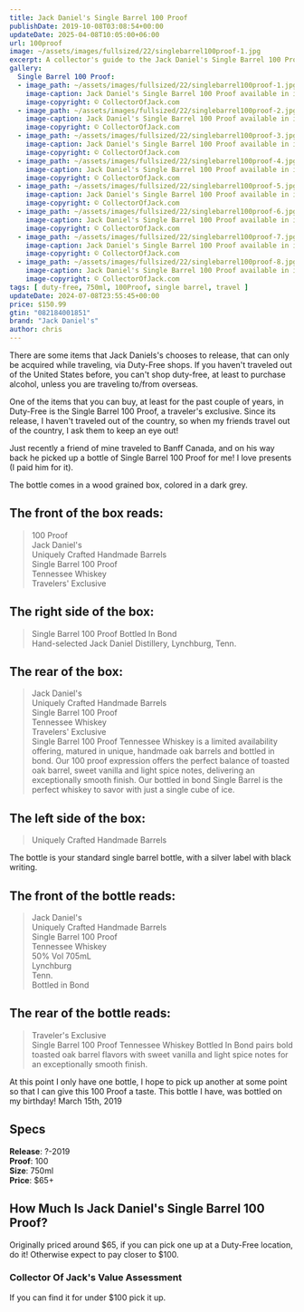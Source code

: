 ```yaml
---
title: Jack Daniel's Single Barrel 100 Proof
publishDate: 2019-10-08T03:08:54+00:00
updateDate: 2025-04-08T10:05:00+06:00
url: 100proof
image: ~/assets/images/fullsized/22/singlebarrel100proof-1.jpg
excerpt: A collector's guide to the Jack Daniel's Single Barrel 100 Proof available in international travel marketplaces
gallery:
  Single Barrel 100 Proof:
  - image_path: ~/assets/images/fullsized/22/singlebarrel100proof-1.jpg
    image-caption: Jack Daniel's Single Barrel 100 Proof available in international travel marketplaces
    image-copyright: © CollectorOfJack.com
  - image_path: ~/assets/images/fullsized/22/singlebarrel100proof-2.jpg
    image-caption: Jack Daniel's Single Barrel 100 Proof available in international travel marketplaces
    image-copyright: © CollectorOfJack.com
  - image_path: ~/assets/images/fullsized/22/singlebarrel100proof-3.jpg
    image-caption: Jack Daniel's Single Barrel 100 Proof available in international travel marketplaces
    image-copyright: © CollectorOfJack.com
  - image_path: ~/assets/images/fullsized/22/singlebarrel100proof-4.jpg
    image-caption: Jack Daniel's Single Barrel 100 Proof available in international travel marketplaces
    image-copyright: © CollectorOfJack.com
  - image_path: ~/assets/images/fullsized/22/singlebarrel100proof-5.jpg
    image-caption: Jack Daniel's Single Barrel 100 Proof available in international travel marketplaces
    image-copyright: © CollectorOfJack.com
  - image_path: ~/assets/images/fullsized/22/singlebarrel100proof-6.jpg
    image-caption: Jack Daniel's Single Barrel 100 Proof available in international travel marketplaces
    image-copyright: © CollectorOfJack.com
  - image_path: ~/assets/images/fullsized/22/singlebarrel100proof-7.jpg
    image-caption: Jack Daniel's Single Barrel 100 Proof available in international travel marketplaces
    image-copyright: © CollectorOfJack.com
  - image_path: ~/assets/images/fullsized/22/singlebarrel100proof-8.jpg
    image-caption: Jack Daniel's Single Barrel 100 Proof available in international travel marketplaces
    image-copyright: © CollectorOfJack.com
tags: [ duty-free, 750ml, 100Proof, single barrel, travel ]
updateDate: 2024-07-08T23:55:45+00:00
price: $150.99
gtin: "082184001851"
brand: "Jack Daniel's"
author: chris
---
```

There are some items that Jack Daniels's chooses to release, that can only be acquired while traveling, via Duty-Free shops. If you haven't traveled out of the United States before, you can't shop duty-free, at least to purchase alcohol, unless you are traveling to/from overseas. 

One of the items that you can buy, at least for the past couple of years, in Duty-Free is the Single Barrel 100 Proof, a traveler's exclusive. Since its release, I haven't traveled out of the country, so when my friends travel out of the country, I ask them to keep an eye out!

Just recently a friend of mine traveled to Banff Canada, and on his way back he picked up a bottle of Single Barrel 100 Proof for me! I love presents (I paid him for it).

The bottle comes in a wood grained box, colored in a dark grey. 

## The front of the box reads:
> 100 Proof  
> Jack Daniel's  
> Uniquely Crafted Handmade Barrels  
> Single Barrel 100 Proof  
> Tennessee Whiskey  
> Travelers' Exclusive


## The right side of the box:
> Single Barrel 100 Proof Bottled In Bond  
> Hand-selected Jack Daniel Distillery, Lynchburg, Tenn.

## The rear of the box:
> Jack Daniel's  
> Uniquely Crafted Handmade Barrels  
> Single Barrel 100 Proof  
> Tennessee Whiskey  
> Travelers' Exclusive  
> Single Barrel 100 Proof Tennessee Whiskey is a limited availability offering, matured in unique, handmade oak barrels and bottled in bond. Our 100 proof expression offers the perfect balance of toasted oak barrel, sweet vanilla and light spice notes, delivering an exceptionally smooth finish. Our bottled in bond Single Barrel is the perfect whiskey to savor with just a single cube of ice.

## The left side of the box:
> Uniquely Crafted Handmade Barrels

The bottle is your standard single barrel bottle, with a silver label with black writing. 

## The front of the bottle reads:
> Jack Daniel's  
> Uniquely Crafted Handmade Barrels  
> Single Barrel 100 Proof  
> Tennessee Whiskey  
> 50% Vol 705mL  
> Lynchburg  
> Tenn.  
> Bottled in Bond

## The rear of the bottle reads:
> Traveler's Exclusive  
> Single Barrel 100 Proof Tennessee Whiskey Bottled In Bond pairs bold toasted oak barrel flavors with sweet vanilla and light spice notes for an exceptionally smooth finish.

At this point I only have one bottle, I hope to pick up another at some point so that I can give this 100 Proof a taste. This bottle I have, was bottled on my birthday! March 15th, 2019

## Specs
**Release**: ?-2019  
**Proof**: 100   
**Size**: 750ml  
**Price**: $65+  

## How Much Is Jack Daniel's Single Barrel 100 Proof?
Originally priced around $65, if you can pick one up at a Duty-Free location, do it! Otherwise expect to pay closer to $100. 
 
### Collector Of Jack's Value Assessment
If you can find it for under $100 pick it up.


